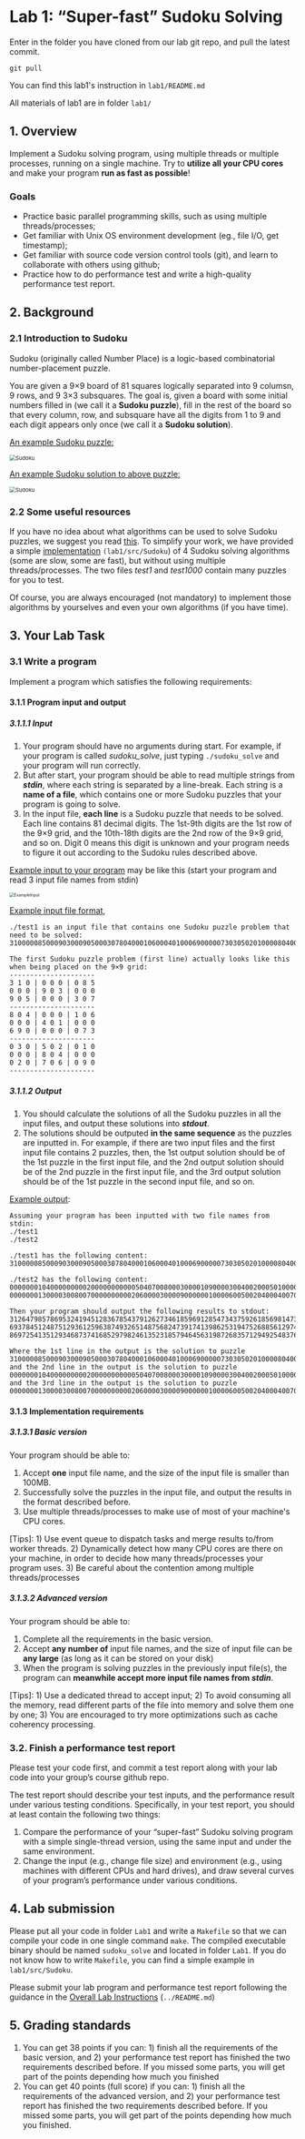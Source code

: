 # Lab 1: “Super-fast” Sudoku Solving

Enter in the folder you have cloned from our lab git repo, and pull the latest commit. 

`git pull`

You can find this lab1's instruction in `lab1/README.md` 

All materials of lab1 are in folder `lab1/`

## 1. Overview

Implement a Sudoku solving program, using multiple threads or multiple processes, running on a single machine. Try to **utilize all your CPU cores** and make your program **run as fast as possible**! 

### Goals

* Practice basic parallel programming skills, such as using multiple threads/processes;
* Get familiar with Unix OS environment development (eg., file I/O, get timestamp);
* Get familiar with source code version control tools (git), and learn to collaborate with others using github;
* Practice how to do performance test and write a high-quality performance test report.

## 2. Background

### 2.1 Introduction to Sudoku

Sudoku (originally called Number Place) is a logic-based combinatorial number-placement puzzle. 

You are given a 9×9 board of 81 squares logically separated into 9 columsn, 9 rows, and 9 3×3 subsquares. The goal is, given a board with some initial numbers filled in (we call it a **Sudoku puzzle**), fill in the rest of the board so that every column, row, and subsquare have all the digits from 1 to 9 and each digit appears only once (we call it a **Sudoku solution**).


 <u>An example Sudoku puzzle:</u>

<img src="src/Sudoku_puzzle.png" alt="Sudoku" title="Sudoku puzzle" style="zoom:67%;" />

 <u>An example Sudoku solution to above puzzle:</u>

<img src="src/Sudoku_answer.png" alt="Sudoku" title="Sudoku answer" style="zoom:67%;" />

### 2.2 Some useful resources

If you have no idea about what algorithms can be used to solve Sudoku puzzles, we suggest you read [this](https://rafal.io/posts/solving-sudoku-with-dancing-links.html). To simplify your work, we have provided a simple [implementation](src/Sudoku/) `(lab1/src/Sudoku`) of 4 Sudoku solving algorithms (some are slow, some are fast), but without using multiple threads/processes. The two files *test1* and *test1000* contain many puzzles for you to test. 

Of course, you are always encouraged (not mandatory) to implement those algorithms by yourselves and even your own algorithms (if you have time).

## 3. Your Lab Task

### 3.1 Write a program 

Implement a program which satisfies the following requirements:

#### 3.1.1 Program input and output

##### **3.1.1.1 Input** 

1. Your program should have no arguments during start. For example, if your program is called *sudoku_solve*,  just typing `./sudoku_solve` and your program will run correctly.
2. But after start, your program should be able to read multiple strings from ***stdin***, where each string is separated by a line-break. Each string is a **name of a file**, which contains one or more Sudoku puzzles that your program is going to solve. 
3. In the input file, **each line** is a Sudoku puzzle that needs to be solved. Each line contains 81 decimal digits. The 1st-9th digits are the 1st row of the 9×9 grid, and the 10th-18th digits are the 2nd row of the 9×9 grid, and so on. Digit 0 means this digit is unknown and your program needs to figure it out according to the Sudoku rules described above.

<u>Example input to your program</u> may be like this (start your program and read 3 input file names from stdin)

<img src="src/ExampleInput.png" alt="ExampleInput" style="zoom:50%;" />

<u>Example input file format</u>, 

```
./test1 is an input file that contains one Sudoku puzzle problem that need to be solved:
310000085000903000905000307804000106000401000690000073030502010000804000020706090

The first Sudoku puzzle problem (first line) actually looks like this when being placed on the 9×9 grid:
---------------------
3 1 0 | 0 0 0 | 0 8 5
0 0 0 | 9 0 3 | 0 0 0
9 0 5 | 0 0 0 | 3 0 7
---------------------
8 0 4 | 0 0 0 | 1 0 6 
0 0 0 | 4 0 1 | 0 0 0 
6 9 0 | 0 0 0 | 0 7 3
---------------------
0 3 0 | 5 0 2 | 0 1 0
0 0 0 | 8 0 4 | 0 0 0
0 2 0 | 7 0 6 | 0 9 0
---------------------
```
##### 3.1.1.2 Output

1. You should calculate the solutions of all the Sudoku puzzles in all the input files, and output these solutions into ***stdout***.
2. The solutions should be outputed **in the same sequence** as the puzzles are inputted in. For example, if  there are two input files and the first input file contains 2 puzzles, then, the 1st output solution should be of the 1st puzzle in the first input file, and the 2nd output solution should be of the 2nd puzzle in the first input file, and the 3rd output solution should be of the 1st puzzle in the second input file, and so on.

<u>Example output</u>:

```
Assuming your program has been inputted with two file names from stdin: 
./test1
./test2

./test1 has the following content:
310000085000903000905000307804000106000401000690000073030502010000804000020706090

./test2 has the following content:
000000010400000000020000000000050407008000300001090000300400200050100000000806000
000000013000030080070000000000206000030000900000010000600500204000400700100000000

Then your program should output the following results to stdout:
312647985786953241945128367854379126273461859691285473437592618569814732128736594
693784512487512936125963874932651487568247391741398625319475268856129743274836159
869725413512934687374168529798246135231857946456319872683571294925483761147692358

Where the 1st line in the output is the solution to puzzle
310000085000903000905000307804000106000401000690000073030502010000804000020706090
and the 2nd line in the output is the solution to puzzle
000000010400000000020000000000050407008000300001090000300400200050100000000806000
and the 3rd line in the output is the solution to puzzle
000000013000030080070000000000206000030000900000010000600500204000400700100000000
```
#### 3.1.3 Implementation requirements 

##### 3.1.3.1 Basic version

Your program should be able to: 

1. Accept **one** input file name, and the size of the input file is smaller than 100MB. 
2. Successfully solve the puzzles in the input file, and output the results in the format described before.
3. Use multiple threads/processes to make use of most of your machine's CPU cores.

\[Tips\]: 1) Use event queue to dispatch tasks and merge results to/from worker threads. 2) Dynamically detect how many CPU cores are there on your machine, in order to decide how many threads/processes your program uses. 3) Be careful about the contention among multiple threads/processes

##### 3.1.3.2 Advanced version

Your program should be able to: 

1. Complete all the requirements in the basic version.
2. Accept **any number of** input file names, and the size of input file can be **any large** (as long as it can be stored on your disk)
3. When the program is solving puzzles in the previously input file(s), the program can **meanwhile accept more input file names from *stdin***.

\[Tips\]: 1) Use a dedicated thread to accept input; 2) To avoid consuming all the memory, read different parts of the file into memory and solve them one by one; 3) You are encouraged to try more optimizations such as cache coherency processing.

### 3.2. Finish a performance test report

Please test your code first, and commit a test report along with your lab code into your group’s course github repo. 

The test report should describe your test inputs, and the performance result under various testing conditions. Specifically, in your test report, you should at least contain the following two things:

1. Compare the performance of your “super-fast” Sudoku solving program with a simple single-thread version, using the same input and under the same environment.
2. Change the input (e.g., change file size) and environment (e.g., using machines with different CPUs and hard drives), and draw several curves of your program’s performance under various conditions.

## 4. Lab submission

Please put all your code in folder `Lab1` and write a `Makefile` so that we can compile your code in one single command `make`. The compiled executable binary should be named `sudoku_solve` and located in folder `Lab1`. If you do not know how to write `Makefile`, you can find a simple example in `lab1/src/Sudoku`.

Please submit your lab program and performance test report following the guidance in the [Overall Lab Instructions](../README.md) (`../README.md`)

## 5. Grading standards

1. You can get 38 points if you can: 1) finish all the requirements of the basic version, and 2) your performance test report has finished the two requirements described before. If you missed some parts, you will get part of the points depending how much you finished
2. You can get 40 points (full score) if you can: 1) finish all the requirements of the advanced version, and 2) your performance test report has finished the two requirements described before. If you missed some parts, you will get part of the points depending how much you finished.


